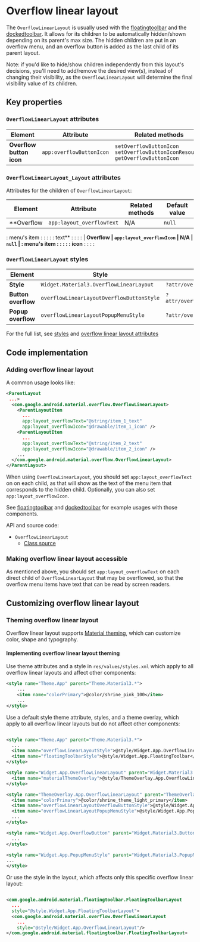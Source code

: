 <!--docs:
title: "Overflow linear layout"
layout: detail
section: components
excerpt:  "The overflow linear layout is usually used with the FloatingToolbar and DockedToolbar."
iconId: overflow
path: /catalog/overflow-linear-layout/
-->

# Overflow linear layout

The `OverflowLinearLayout` is usually used with the
[floatingtoolbar](FloatingToolbar.md) and the [dockedtoolbar](DockedToolbar.md).
It allows for its children to be automatically hidden/shown depending on its
parent's max size. The hidden children are put in an overflow menu, and an
overflow button is added as the last child of its parent layout.

Note: if you'd like to hide/show children independently from this layout's
decisions, you'll need to add/remove the desired view(s), instead of changing
their visibility, as the `OverflowLinearLayout` will determine the final
visibility value of its children.

## Key properties

### `OverflowLinearLayout` attributes

Element                  | Attribute                | Related methods                                                                         | Default value
------------------------ | ------------------------ | --------------------------------------------------------------------------------------- | -------------
**Overflow button icon** | `app:overflowButtonIcon` | `setOverflowButtonIcon`<br/>`setOverflowButtonIconResource`<br/>`getOverflowButtonIcon` | `@drawable/abc_ic_menu_overflow_material`

### `OverflowLinearLayout_Layout` attributes

Attributes for the children of `OverflowLinearLayout`:

| Element     | Attribute                 | Related methods | Default value |
| ----------- | ------------------------- | --------------- | ------------- |
| **Overflow  | `app:layout_overflowText` | N/A             | `null`        |
: menu's item :                           :                 :               :
: text**      :                           :                 :               :
| **Overflow  | `app:layout_overflowIcon` | N/A             | `null`        |
: menu's item :                           :                 :               :
: icon**      :                           :                 :               :

### `OverflowLinearLayout` styles

Element             | Style                                     | Theme attribute
------------------- | ----------------------------------------- | ---------------
**Style**           | `Widget.Material3.OverflowLinearLayout`   | `?attr/overflowLinearLayoutStyle`
**Button overflow** | `overflowLinearLayoutOverflowButtonStyle` | `?attr/overflowLinearLayoutOverflowButtonStyle`
**Popup overflow**  | `overflowLinearLayoutPopupMenuStyle`      | `?attr/overflowLinearLayoutPopupMenuStyle`

For the full list, see
[styles](https://github.com/material-components/material-components-android/tree/master/lib/java/com/google/android/material/overflow/res/values/styles.xml)
and
[overflow linear layout attributes](https://github.com/material-components/material-components-android/tree/master/lib/java/com/google/android/material/overflow/res/values/attrs.xml)

## Code implementation

### Adding overflow linear layout

A common usage looks like:

```xml
<ParentLayout
 ...>
  <com.google.android.material.overflow.OverflowLinearLayout>
    <ParentLayoutItem
      ...
      app:layout_overflowText="@string/item_1_text"
      app:layout_overflowIcon="@drawable/item_1_icon" />
    <ParentLayoutItem
      ...
      app:layout_overflowText="@string/item_2_text"
      app:layout_overflowIcon="@drawable/item_2_icon" />
    ...
  </com.google.android.material.overflow.OverflowLinearLayout>
</ParentLayout>
```

When using `OverflowLinearLayout`, you should set `app:layout_overflowText` on
on each child, as that will show as the text of the menu item that corresponds
to the hidden child. Optionally, you can also set `app:layout_overflowIcon`.

See [floatingtoolbar](FloatingToolbar.md) and [dockedtoolbar](DockedToolbar.md)
for example usages with those components.

API and source code:

*   `OverflowLinearLayout`
    *   [Class source](https://github.com/material-components/material-components-android/tree/master/lib/java/com/google/android/material/overflow/OverflowLinearLayout.java)

### Making overflow linear layout accessible

As mentioned above, you should set `app:layout_overflowText` on each direct
child of `OverflowLinearLayout` that may be overflowed, so that the overflow
menu items have text that can be read by screen readers.

## Customizing overflow linear layout

### Theming overflow linear layout

Overflow linear layout supports
[Material theming](https://m3.material.io/foundations/customization), which can
customize color, shape and typography.

#### Implementing overflow linear layout theming

Use theme attributes and a style in `res/values/styles.xml` which apply to all
overflow linear layouts and affect other components:

```xml
<style name="Theme.App" parent="Theme.Material3.*">
    ...
    <item name="colorPrimary">@color/shrine_pink_100</item>
    ...
</style>
```

Use a default style theme attribute, styles, and a theme overlay, which apply to
all overflow linear layouts but do not affect other components:

```xml

<style name="Theme.App" parent="Theme.Material3.*">
  ...
  <item name="overflowLinearLayoutStyle">@style/Widget.App.OverflowLinearLayout</item>
  <item name="floatingToolbarStyle">@style/Widget.App.FloatingToolbar</item>
</style>

<style name="Widget.App.OverflowLinearLayout" parent="Widget.Material3.OverflowLinearLayout">
  <item name="materialThemeOverlay">@style/ThemeOverlay.App.OverflowLinearLayout</item>
</style>

<style name="ThemeOverlay.App.OverflowLinearLayout" parent="ThemeOverlay.Material3.OverflowLinearLayout">
  <item name="colorPrimary">@color/shrine_theme_light_primary</item>
  <item name="overflowLinearLayoutOverflowButtonStyle">@style/Widget.App.OverflowButton</item>
  <item name="overflowLinearLayoutPopupMenuStyle">@style/Widget.App.PopupMenuStyle</item>
  ...
</style>

<style name="Widget.App.OverflowButton" parent="Widget.Material3.Button.IconButton">
  ...
</style>

<style name="Widget.App.PopupMenuStyle" parent="Widget.Material3.PopupMenuStyle">
...
</style>
```

Or use the style in the layout, which affects only this specific overflow linear
layout:

```xml

<com.google.android.material.floatingtoolbar.FloatingToolbarLayout
  ...
  style="@style.Widget.App.FloatingToolbarLayout">
  <com.google.android.material.overflow.OverflowLinearLayout
    ...
    style="@style/Widget.App.OverflowLinearLayout"/>
</com.google.android.material.floatingtoolbar.FloatingToolbarLayout>
```
